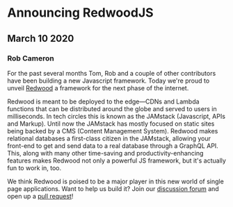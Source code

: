 # Announcing RedwoodJS
## March 10 2020
### Rob Cameron

For the past several months Tom, Rob and a couple of other contributors have been building a new Javascript framework. Today we're proud to unveil [Redwood](https://redwoodjs.com) a framework for the next phase of the internet.

Redwood is meant to be deployed to the edge—CDNs and Lambda functions that can be distributed around the globe and served to users in milliseconds. In tech circles this is known as the JAMstack (Javascript, APIs and Markup). Until now the JAMstack has mostly focused on static sites being backed by a CMS (Content Management System). Redwood makes relational databases a first-class citizen in the JAMstack, allowing your front-end to get and send data to a real database through a GraphQL API. This, along with many other time-saving and productivity-enhancing features makes Redwood not only a powerful JS framework, but it's actually fun to work in, too.

We think Redwood is poised to be a major player in this new world of single page applications. Want to help us build it? Join our [discussion forum](https://community.redwoodjs.com) and open up a [pull request](https://github.com/redwoodjs/redwood/pulls)!
